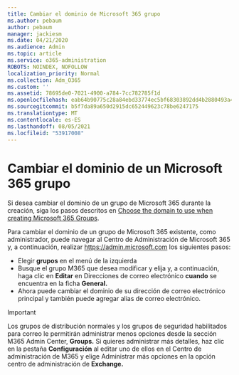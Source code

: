 ```yaml
---
title: Cambiar el dominio de Microsoft 365 grupo
ms.author: pebaum
author: pebaum
manager: jackiesm
ms.date: 04/21/2020
ms.audience: Admin
ms.topic: article
ms.service: o365-administration
ROBOTS: NOINDEX, NOFOLLOW
localization_priority: Normal
ms.collection: Adm_O365
ms.custom: ''
ms.assetid: 78695de0-7021-4900-a784-7cc782785f1d
ms.openlocfilehash: eab64b90775c28a84ebd33774ec5bf68303892dd4b2880493a4b236d9d8993d0
ms.sourcegitcommit: b5f7da89a650d2915dc652449623c78be6247175
ms.translationtype: MT
ms.contentlocale: es-ES
ms.lasthandoff: 08/05/2021
ms.locfileid: "53917008"
---
```

# <a name="change-the-domain-for-a-microsoft-365-group"></a>Cambiar el dominio de un Microsoft 365 grupo

Si desea cambiar el dominio de un grupo de Microsoft 365 durante la creación, siga los pasos descritos en [Choose the domain to use when creating Microsoft 365 Groups](https://docs.microsoft.com/microsoft-365/admin/create-groups/choose-domain-to-create-groups).

Para cambiar el dominio de un grupo de Microsoft 365 existente, como administrador, puede navegar al Centro de Administración de Microsoft 365 y, a continuación, realizar https://admin.microsoft.com los siguientes pasos:

- Elegir **grupos** en el menú de la izquierda
- Busque el grupo M365 que desea modificar y elija y, a continuación, haga clic en **Editar** en Direcciones de correo electrónico **cuando** se encuentra en la ficha **General.**
- Ahora puede cambiar el dominio de su dirección de correo electrónico principal y también puede agregar alias de correo electrónico.

> [!IMPORTANT]
> Los grupos de distribución normales y los grupos de seguridad habilitados para correo le permitirán administrar menos opciones desde la sección M365 Admin Center, **Groups.** Si quieres administrar más detalles, haz clic en la pestaña **Configuración** al editar uno de ellos en el Centro de administración de M365 y elige Administrar más opciones en la opción centro de administración de **Exchange.**